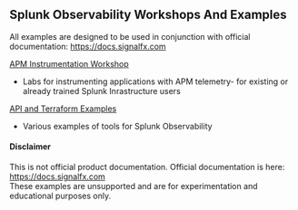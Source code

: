 ## Splunk Observability Workshops And Examples

All examples are designed to be used in conjunction with official documentation: https://docs.signalfx.com

[APM Instrumentation Workshop](./apm)  
* Labs for instrumenting applications with APM telemetry- for existing or already trained Splunk Inrastructure users  

[API and Terraform Examples](./api-terraform)  
* Various examples of tools for Splunk Observability

#### Disclaimer
This is not official product documentation. Official documentation is here: https://docs.signalfx.com  
These examples are unsupported and are for experimentation and educational purposes only.
